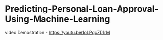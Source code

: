 # Predicting-Personal-Loan-Approval-Using-Machine-Learning

video Demostration - https://youtu.be/1oLPqcZD1rM
